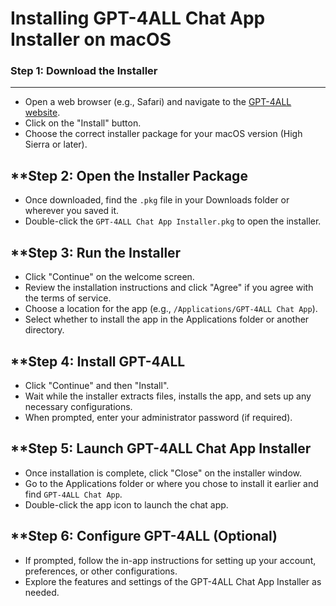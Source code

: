 **Installing GPT-4ALL Chat App Installer on macOS**
=====================================================

### Step 1: **Download the Installer**
-----------------------------------

* Open a web browser (e.g., Safari) and navigate to the [GPT-4ALL website](https://gpt4all.com/).
* Click on the "Install" button.
* Choose the correct installer package for your macOS version (High Sierra or later).

**Step 2: **Open the Installer Package**
----------------------------------------

* Once downloaded, find the `.pkg` file in your Downloads folder or wherever you saved it.
* Double-click the `GPT-4ALL Chat App Installer.pkg` to open the installer.

**Step 3: **Run the Installer**
-------------------------------

* Click "Continue" on the welcome screen.
* Review the installation instructions and click "Agree" if you agree with the terms of service.
* Choose a location for the app (e.g., `/Applications/GPT-4ALL Chat App`).
* Select whether to install the app in the Applications folder or another directory.

**Step 4: **Install GPT-4ALL**
-----------------------------

* Click "Continue" and then "Install".
* Wait while the installer extracts files, installs the app, and sets up any necessary configurations.
* When prompted, enter your administrator password (if required).

**Step 5: **Launch GPT-4ALL Chat App Installer**
--------------------------------------------

* Once installation is complete, click "Close" on the installer window.
* Go to the Applications folder or where you chose to install it earlier and find `GPT-4ALL Chat App`.
* Double-click the app icon to launch the chat app.

**Step 6: **Configure GPT-4ALL (Optional)**
-----------------------------------------

* If prompted, follow the in-app instructions for setting up your account, preferences, or other configurations.
* Explore the features and settings of the GPT-4ALL Chat App Installer as needed.
